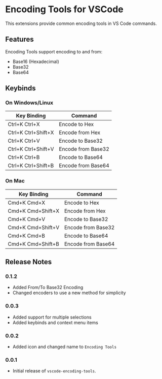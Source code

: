 # Encoding Tools for VSCode

This extensions provide common encoding tools in VS Code commands.

## Features

Encoding Tools support encoding to and from:

- Base16 (Hexadecimal)
- Base32
- Base64

## Keybinds

### On Windows/Linux

| Key Binding         | Command            |
|---------------------|--------------------|
| Ctrl+K Ctrl+X       | Encode to Hex      |
| Ctrl+K Ctrl+Shift+X | Encode from Hex    |
| Ctrl+K Ctrl+V       | Encode to Base32   |
| Ctrl+K Ctrl+Shift+V | Encode from Base32 |
| Ctrl+K Ctrl+B       | Encode to Base64   |
| Ctrl+K Ctrl+Shift+B | Encode from Base64 |

### On Mac

| Key Binding       | Command            |
|-------------------|--------------------|
| Cmd+K Cmd+X       | Encode to Hex      |
| Cmd+K Cmd+Shift+X | Encode from Hex    |
| Cmd+K Cmd+V       | Encode to Base32   |
| Cmd+K Cmd+Shift+V | Encode from Base32 |
| Cmd+K Cmd+B       | Encode to Base64   |
| Cmd+K Cmd+Shift+B | Encode from Base64 |


## Release Notes

### 0.1.2

* Added From/To Base32 Encoding
* Changed encoders to use a new method for simplicity

### 0.0.3

* Added support for multiple selections
* Added keybinds and context menu items

### 0.0.2

* Added icon and changed name to `Encoding Tools`

### 0.0.1

* Initial release of `vscode-encoding-tools`.
